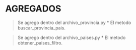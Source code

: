 # AGREGADOS

> Se agrego dentro del archivo_provincia.py
    * El metodo buscar_provincia_pais.

> Se agrego dentro del archivo_paises.py
    * El metodo obtener_paises_filtro.
    